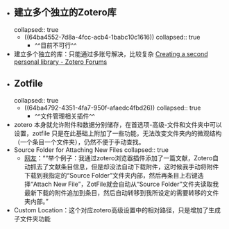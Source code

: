 - ## 建立多个独立的Zotero库
  collapsed:: true
	- ((64ba4552-7d8a-4fcc-acb4-1babc10c1616))
	  collapsed:: true
		- ^^目前不可行^^
- 建立多个独立的库：只能通过多账号解决，比较复杂 [Creating a second personal library - Zotero Forums](https://forums.zotero.org/discussion/comment/338706#Comment_338706)
- ## Zotfile
  collapsed:: true
	- ((64ba4792-4351-4fa7-950f-afaedc4fbd26))
	  collapsed:: true
		- ^^文件管理相关插件^^
- zotero 本身就允许附件和数据分别储存，在首选项-高级-文件和文件夹中可以设置，zotfile 只是在此基础上附加了一些功能，无法改变文件夹内的微观结构（一个条目一个文件夹），仍然不便于手动查找。
- Source Folder for Attaching New Files
  collapsed:: true
	- [网友](https://zhuanlan.zhihu.com/p/104848524)：““举个例子：我通过zotero浏览器插件添加了一篇文献，Zotero自动抓去了文献条目信息，但是却没法自动下载附件，这时候我手动将附件下载到我指定的“Source Folder”文件夹内部，然后再条目上右键选择“Attach New File”，ZotFile就会自动从“Source Folder”文件夹读取我最新下载的附件追加到条目，然后自动转移到我所设定的需要转移的文件夹内部。”
- Custom Location：这个对应zotero高级设置中的相对路径，只是增加了生成子文件夹功能